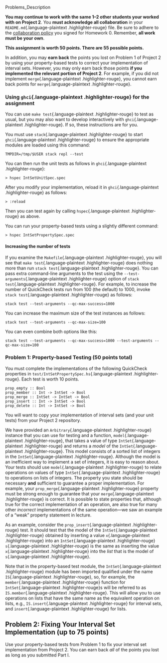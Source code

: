 Problems_Description

**You may continue to work with the same 1–2 other students your worked
with on Project 2**. You **must acknowledge all collaboration** in your
`README.md`{.language-plaintext .highlighter-rouge} file. Be sure to
adhere to the [collaboration
policy](https://www.cs.drexel.edu/~mainland/courses/cs550-202035/collaboration.pdf)
you signed for Homework 0. Remember, **all work must be your own**.

**This assignment is worth 50 points. There are 55 possible points.**

In addition, you may **earn back** the points you lost on Problem 1 of
Project 2 by using your property-based tests to correct your
implementation of interval sets. However, you may only earn back those
points **if you implemented the relevant portion of Project 2**. For
example, if you did not implement `merge`{.language-plaintext
.highlighter-rouge}, you cannot earn back points for
`merge`{.language-plaintext .highlighter-rouge}.

### Using `ghci`{.language-plaintext .highlighter-rouge} for the assignment

You can use `make test`{.language-plaintext .highlighter-rouge} to test
as usual, but you may also want to develop interactively with
`ghci`{.language-plaintext .highlighter-rouge}. If so, these
instructions are for you.

You must use `stack`{.language-plaintext .highlighter-rouge} to start
`ghci`{.language-plaintext .highlighter-rouge} to ensure the appropriate
modules are loaded using this command:

``` {.highlight}
TMPDIR=/tmp/$USER stack repl --test
```

You can then run the unit tests as follows in `ghci`{.language-plaintext
.highlighter-rouge}:

``` {.highlight}
> hspec IntSetUnitSpec.spec
```

After you modify your implementation, reload it in
`ghci`{.language-plaintext .highlighter-rouge} as follows:

``` {.highlight}
> :reload
```

Then you can test again by calling `hspec`{.language-plaintext
.highlighter-rouge} as above.

You can run your property-based tests using a slightly different
command:

``` {.highlight}
> hspec IntSetPropertySpec.spec
```

#### Increasing the number of tests

If you examine the `Makefile`{.language-plaintext .highlighter-rouge},
you will see that `make test`{.language-plaintext .highlighter-rouge}
does nothing more than run `stack test`{.language-plaintext
.highlighter-rouge}. You can pass extra command-line arguments to the
test using the `--test-arguments`{.language-plaintext
.highlighter-rouge} option of `stack test`{.language-plaintext
.highlighter-rouge}. For example, to increase the number of QuickCheck
tests run from 100 (the default) to 1000, invoke
`stack test`{.language-plaintext .highlighter-rouge} as follows:

``` {.highlight}
stack test --test-arguments --qc-max-success=1000
```

You can increase the maximum size of the test instances as follows:

``` {.highlight}
stack test --test-arguments --qc-max-size=100
```

You can even combine both options like this:

``` {.highlight}
stack test --test-arguments --qc-max-success=1000 --test-arguments --qc-max-size=100
```

### Problem 1: Property-based Testing (50 points total)

You must complete the implementations of the following QuickCheck
properties in `test/IntSetPropertySpec.hs`{.language-plaintext
.highlighter-rouge}. Each test is worth 10 points.

``` {.highlight}
prop_empty :: Bool
prop_member :: Int -> IntSet -> Bool
prop_merge :: IntSet -> IntSet -> Bool
prop_insert :: Int -> IntSet -> Bool
prop_delete :: Int -> IntSet -> Bool
```

You will want to copy your implementation of interval sets (and your
unit tests) from your Project 2 repository.

We have provided an `Arbitrary`{.language-plaintext .highlighter-rouge}
instance that you can use for testing and a function,
`model`{.language-plaintext .highlighter-rouge}, that takes a value of
type `IntSet`{.language-plaintext .highlighter-rouge} and returns a
*model* of the `IntSet`{.language-plaintext .highlighter-rouge}. This
model consists of a sorted list of integers in the
`IntSet`{.language-plaintext .highlighter-rouge}. Although the model is
an inefficient way to implement a set of integers, it is easy to reason
about. Your tests should use `model`{.language-plaintext
.highlighter-rouge} to relate operations on values of type
`IntSet`{.language-plaintext .highlighter-rouge} to operations on lists
of integers. The property you state should be necessary **and**
sufficient to guarantee a proper implementation. For example, your
`prop_merge`{.language-plaintext .highlighter-rouge} property must be
strong enough to guarantee that your `merge`{.language-plaintext
.highlighter-rouge} is correct. It is possible to state properties that,
although true for the correct implementation of an operation, are also
true for many other *incorrect* implementations of the same operation—we
saw an example of a “weak” property statement in lecture.

As an example, consider the `prop_insert`{.language-plaintext
.highlighter-rouge} test. It should test that the model of the
`IntSet`{.language-plaintext .highlighter-rouge} obtained by inserting a
value `x`{.language-plaintext .highlighter-rouge} into an
`IntSet`{.language-plaintext .highlighter-rouge} `s`{.language-plaintext
.highlighter-rouge} is the same as inserting the value
`x`{.language-plaintext .highlighter-rouge} into the *list* that is the
model of `s`{.language-plaintext .highlighter-rouge}.

Note that in the property-based test module, the
`IntSet`{.language-plaintext .highlighter-rouge} module has been
imported qualified under the name `IS`{.language-plaintext
.highlighter-rouge}, so, for example, the `member`{.language-plaintext
.highlighter-rouge} function for `IntSet`{.language-plaintext
.highlighter-rouge}s will be referred to as
`IS.member`{.language-plaintext .highlighter-rouge}. This will allow you
to use operations on lists that have the same name as the equivalent
operation on lists, e.g., `IS.insert`{.language-plaintext
.highlighter-rouge} for interval sets, and `insert`{.language-plaintext
.highlighter-rouge} for lists.

Problem 2: Fixing Your Interval Set Implementation (up to 75 points)
--------------------------------------------------------------------

Use your property-based tests from Problem 1 to fix your interval set
implementation from Project 2. You can earn back *all* of the points you
lost as long as you submitted Part I.

